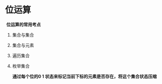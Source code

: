# 位运算

​    **位运算的常用考点**

1. 集合与集合

2. 集合与元素

3. 遍历集合

4. 枚举集合

   **通过每个位的0 1 状态来标记当前下标的元素是否存在，将这个集合状态压缩**